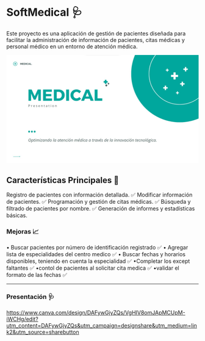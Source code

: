 # SoftMedical 🩺
Este proyecto es una aplicación de gestión de pacientes diseñada para facilitar la administración de información de pacientes, citas médicas y personal médico en un entorno de atención médica. 

![Medical-IMG](medical-img.jpeg)


## Características Principales 💉
Registro de pacientes con información detallada. ✅
Modificar información de pacientes. ✅
Programación y gestión de citas médicas. ✅
Búsqueda y filtrado de pacientes por nombre.  ✅ 
Generación de informes y estadísticas básicas. 

### Mejoras 📈
• Buscar pacientes por número de identificación registrado  ✅
• Agregar lista de especialidades del centro medico ✅
• Buscar fechas y horarios disponibles, teniendo en cuenta la especialidad  ✅
•Completar los except faltantes ✅
•contol de pacientes al solicitar cita medica ✅
•validar el formato de las fechas  ✅

---
### Presentación 🩺
https://www.canva.com/design/DAFywGjyZQs/VgHIV8omJApMCUpM-iWCHg/edit?utm_content=DAFywGjyZQs&utm_campaign=designshare&utm_medium=link2&utm_source=sharebutton
